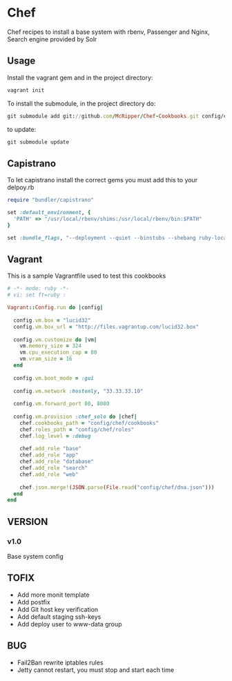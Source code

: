 # Chef

Chef recipes to install a base system with rbenv, Passenger and Nginx, Search engine provided by Solr


## Usage

Install the vagrant gem and in the project directory:

``` ruby
vagrant init
```

To install the submodule, in the project directory do:

``` ruby
git submodule add git://github.com/McRipper/Chef-Cookbooks.git config/chef
```

to update:

``` ruby
git submodule update
```

## Capistrano

To let capistrano install the correct gems you must add this to your delpoy.rb

``` ruby
require "bundler/capistrano"

set :default_environment, {
  'PATH' => "/usr/local/rbenv/shims:/usr/local/rbenv/bin:$PATH"
}

set :bundle_flags, "--deployment --quiet --binstubs --shebang ruby-local-exec"
```

## Vagrant

This is a sample Vagrantfile used to test this cookbooks

``` ruby
# -*- mode: ruby -*-
# vi: set ft=ruby :

Vagrant::Config.run do |config|
  
  config.vm.box = "lucid32"
  config.vm.box_url = "http://files.vagrantup.com/lucid32.box"
  
  config.vm.customize do |vm|
    vm.memory_size = 324
    vm.cpu_execution_cap = 80
    vm.vram_size = 16
  end
  
  config.vm.boot_mode = :gui
  
  config.vm.network :hostonly, "33.33.33.10"
  
  config.vm.forward_port 80, 8080
  
  config.vm.provision :chef_solo do |chef|
    chef.cookbooks_path = "config/chef/cookbooks"
    chef.roles_path = "config/chef/roles"
    chef.log_level = :debug
    
    chef.add_role "base"
    chef.add_role "app"
    chef.add_role "database"
    chef.add_role "search"
    chef.add_role "web"
    
    chef.json.merge!(JSON.parse(File.read("config/chef/dna.json")))
  end
end
```

## VERSION

### v1.0

Base system config

## TOFIX

* Add more monit template
* Add postfix
* Add Git host key verification
* Add default staging ssh-keys
* Add deploy user to www-data group

## BUG

* Fail2Ban rewrite iptables rules
* Jetty cannot restart, you must stop and start each time

